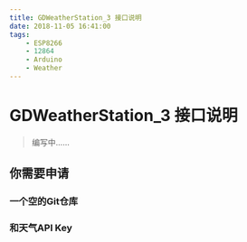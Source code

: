 ```yaml
---
title: GDWeatherStation_3 接口说明
date: 2018-11-05 16:41:00
tags: 
    - ESP8266 
    - 12864
    - Arduino
    - Weather
---
```


# GDWeatherStation_3 接口说明

> 编写中......

## 你需要申请

### 一个空的Git仓库

### 和天气API Key